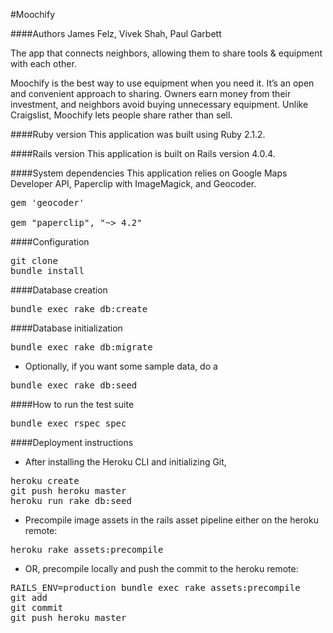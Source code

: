#Moochify

####Authors
James Felz, Vivek Shah, Paul Garbett

The app that connects neighbors, allowing them to share tools & equipment with each other.

Moochify is the best way to use equipment when you need it. It’s an open and convenient approach to sharing. Owners earn money from their investment, and neighbors avoid buying unnecessary equipment. Unlike Craigslist, Moochify lets people share rather than sell.

####Ruby version
This application was built using Ruby 2.1.2.

####Rails version
This application is built on Rails version 4.0.4.

####System dependencies
This application relies on Google Maps Developer API, Paperclip with ImageMagick, and Geocoder.

<pre>gem 'geocoder'

gem "paperclip", "~> 4.2"</pre>

####Configuration
<pre>git clone
bundle install</pre>

####Database creation
<pre>bundle exec rake db:create</pre>

####Database initialization
<pre>bundle exec rake db:migrate</pre>
* Optionally, if you want some sample data, do a
<pre>bundle exec rake db:seed</pre>

####How to run the test suite
<pre>bundle exec rspec spec</pre>

####Deployment instructions
* After installing the Heroku CLI and initializing Git,
<pre>heroku create
git push heroku master
heroku run rake db:seed</pre>
* Precompile image assets in the rails asset pipeline either on the heroku remote:
<pre>heroku rake assets:precompile</pre>
* OR, precompile locally and push the commit to the heroku remote:
<pre>RAILS_ENV=production bundle exec rake assets:precompile
git add
git commit
git push heroku master</pre>
